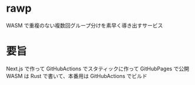 # rawp

WASM で重複のない複数回グループ分けを素早く導き出すサービス

# 要旨

Next.js で作って GitHubActions でスタティックに作って GitHubPages で公開
WASM は Rust で書いて、本番用は GitHubActions でビルド
